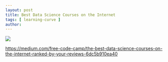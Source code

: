 ```yaml
---
layout: post
title: Best Data Science Courses on the Internet
tags: [ learning-curve ]
author:
---
```



![](https://miro.medium.com/max/2048/1*_XW9Jb0dJeQkJRDe7cz0lw.jpeg)

https://medium.com/free-code-camp/the-best-data-science-courses-on-the-internet-ranked-by-your-reviews-6dc5b910ea40
